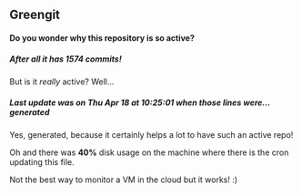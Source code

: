 ## Greengit

#### Do you wonder why this repository is so active?

##### After all it has 1574 commits!

But is it *really* active? Well...

##### Last update was on Thu Apr 18 at 10:25:01 when those lines were... generated

Yes, generated, because it certainly helps a lot to have such an active repo!

Oh and there was **40%** disk usage on the machine
where there is the cron updating this file.

Not the best way to monitor a VM in the cloud but it works! :)
